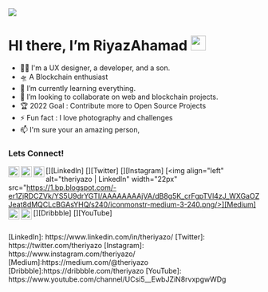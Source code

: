 <img src="https://1.bp.blogspot.com/-MY1c3CZSKss/YS5P3CM45AI/AAAAAAAAjUk/mmv4umyEPmUqBt6U3eEKWMPdq4IZ5x9HwCLcBGAsYHQ/s872/theriyazo%2Bwhite%2Band%2Bgreen%2Bsmall.png">

 # HI there, I’m RiyazAhamad <img src="https://raw.githubusercontent.com/MartinHeinz/MartinHeinz/master/wave.gif" width="30px">
- 🤸‍♂️ I'm a UX designer, a developer, and a son.
- 🛸 A Blockchain enthusiast
- 🌱 I’m currently learning everything.
- 💞️ I’m looking to collaborate on web and blockchain projects.
- 🏆 2022 Goal : Contribute more to Open Source Projects
- ⚡ Fun fact : I love photography and challenges
- 📫 I'm sure your an amazing person, 
### Lets Connect! 
[<img align="left" alt="theriyazo | LinkedIn" width="22px" src="https://1.bp.blogspot.com/-9Ofy7pGkAGw/YS5U9FOOnCI/AAAAAAAAjU4/2HiSa6jp2kAHM-Fe-XgmREHM0uF51sJawCLcBGAsYHQ/s240/iconmonstr-linkedin-3-240.png"/>][LinkedIn]
[<img align="left" alt="theriyazo | LinkedIn" width="22px" src="https://1.bp.blogspot.com/-R9NCNXNC2o0/YS5U9TQ5xkI/AAAAAAAAjU8/kjdMn-_AiGoNFx6xB7-epH3NrJv6GSsqACLcBGAsYHQ/s240/iconmonstr-twitter-3-240.png"/>][Twitter]
[<img align="left" alt="theriyazo | LinkedIn" width="22px" src="https://1.bp.blogspot.com/-YCMP8V2LStc/YS5U8H9iEYI/AAAAAAAAjUw/Ps5hB4c06K0iujOAgRE5jf8uNEO4EWNZACLcBGAsYHQ/s240/iconmonstr-instagram-13-240.png"/>][Instagram]
[<img align="left" alt="theriyazo | LinkedIn" width="22px" src="https://1.bp.blogspot.com/-er1ZjRDCZVk/YS5U9drYGTI/AAAAAAAAjVA/dB8g5K_crFgpTVl4zJ_WXGaOZJeat8dMQCLcBGAsYHQ/s240/iconmonstr-medium-3-240.png/>][Medium]
[<img align="left" alt="theriyazo | LinkedIn" width="22px" src="https://1.bp.blogspot.com/-6rVaSoGmBY0/YS5U8KmnMLI/AAAAAAAAjU0/g5Iuuu_0f2IXnp46JNuQ2fDr6hBP1AnHgCLcBGAsYHQ/s240/iconmonstr-dribbble-3-240.png"/>][Dribbble]
[<img align="left" alt="theriyazo | LinkedIn" width="22px" src="https://1.bp.blogspot.com/-6rVaSoGmBY0/YS5U8KmnMLI/AAAAAAAAjU0/g5Iuuu_0f2IXnp46JNuQ2fDr6hBP1AnHgCLcBGAsYHQ/s240/iconmonstr-dribbble-3-240.png"/>][YouTube]


<br/>
[LinkedIn]: https://www.linkedin.com/in/theriyazo/
[Twitter]: https://twitter.com/theriyazo
[Instagram]: https://www.instagram.com/theriyazo/
[Medium]:https://medium.com/@theriyazo
[Dribbble]:https://dribbble.com/theriyazo
[YouTube]: https://www.youtube.com/channel/UCsi5__EwbJZiN8rvxpgwWDg


<!---
theriyazo/theriyazo is a ✨ special ✨ repository because its `README.md` (this file) appears on your GitHub profile.
You can click the Preview link to take a look at your changes.
--->
